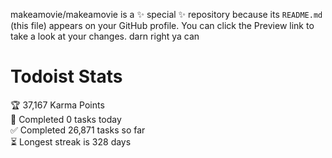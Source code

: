 makeamovie/makeamovie is a ✨ special ✨ repository because its `README.md` (this file) appears on your GitHub profile.
You can click the Preview link to take a look at your changes. darn right ya can

# Todoist Stats

<!-- TODO-IST:START -->
🏆  37,167 Karma Points           
🌸  Completed 0 tasks today           
✅  Completed 26,871 tasks so far           
⏳  Longest streak is 328 days
<!-- TODO-IST:END -->